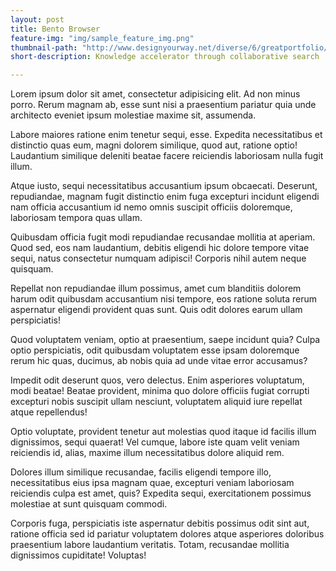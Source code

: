 ```yaml
---
layout: post
title: Bento Browser
feature-img: "img/sample_feature_img.png"
thumbnail-path: "http://www.designyourway.net/diverse/6/greatportfolio/1259890.jpg"
short-description: Knowledge accelerator through collaborative search

---
```

Lorem ipsum dolor sit amet, consectetur adipisicing elit. Ad non minus porro. Rerum magnam ab, esse sunt nisi a praesentium pariatur quia unde architecto eveniet ipsum molestiae maxime sit, assumenda.

Labore maiores ratione enim tenetur sequi, esse. Expedita necessitatibus et distinctio quas eum, magni dolorem similique, quod aut, ratione optio! Laudantium similique deleniti beatae facere reiciendis laboriosam nulla fugit illum.

Atque iusto, sequi necessitatibus accusantium ipsum obcaecati. Deserunt, repudiandae, magnam fugit distinctio enim fuga excepturi incidunt eligendi nam officia accusantium id nemo omnis suscipit officiis doloremque, laboriosam tempora quas ullam.

Quibusdam officia fugit modi repudiandae recusandae mollitia at aperiam. Quod sed, eos nam laudantium, debitis eligendi hic dolore tempore vitae sequi, natus consectetur numquam adipisci! Corporis nihil autem neque quisquam.

Repellat non repudiandae illum possimus, amet cum blanditiis dolorem harum odit quibusdam accusantium nisi tempore, eos ratione soluta rerum aspernatur eligendi provident quas sunt. Quis odit dolores earum ullam perspiciatis!

Quod voluptatem veniam, optio at praesentium, saepe incidunt quia? Culpa optio perspiciatis, odit quibusdam voluptatem esse ipsam doloremque rerum hic quas, ducimus, ab nobis quia ad unde vitae error accusamus?

Impedit odit deserunt quos, vero delectus. Enim asperiores voluptatum, modi beatae! Beatae provident, minima quo dolore officiis fugiat corrupti excepturi nobis suscipit ullam nesciunt, voluptatem aliquid iure repellat atque repellendus!

Optio voluptate, provident tenetur aut molestias quod itaque id facilis illum dignissimos, sequi quaerat! Vel cumque, labore iste quam velit veniam reiciendis id, alias, maxime illum necessitatibus dolore aliquid rem.

Dolores illum similique recusandae, facilis eligendi tempore illo, necessitatibus eius ipsa magnam quae, excepturi veniam laboriosam reiciendis culpa est amet, quis? Expedita sequi, exercitationem possimus molestiae at sunt quisquam commodi.

Corporis fuga, perspiciatis iste aspernatur debitis possimus odit sint aut, ratione officia sed id pariatur voluptatem dolores atque asperiores doloribus praesentium labore laudantium veritatis. Totam, recusandae mollitia dignissimos cupiditate! Voluptas!
